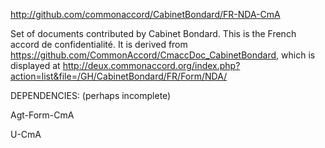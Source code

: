 <a href="http://github.com/commonaccord/CabinetBondard/FR-NDA-CmA">http://github.com/commonaccord/CabinetBondard/FR-NDA-CmA</a>

Set of documents contributed by Cabinet Bondard. This is the French accord de confidentialité.  It is derived from <a href="https://github.com/CommonAccord/CmaccDoc_CabinetBondard">https://github.com/CommonAccord/CmaccDoc_CabinetBondard</a>, which is displayed at <a href="http://deux.commonaccord.org/index.php?action=list&file=/GH/CabinetBondard/FR/Form/NDA/">http://deux.commonaccord.org/index.php?action=list&file=/GH/CabinetBondard/FR/Form/NDA/</a>


DEPENDENCIES:
(perhaps incomplete)

Agt-Form-CmA

U-CmA 
